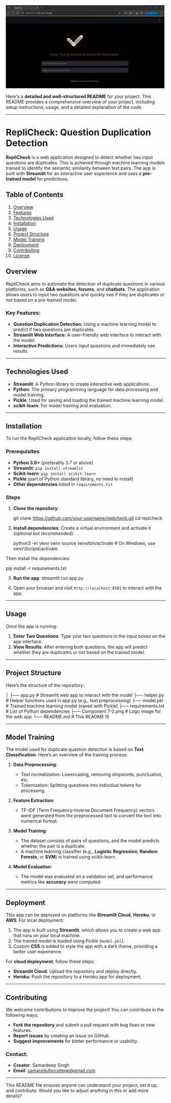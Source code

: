 <img src="screenshot.png" alt="App Screenshot" width="500"/>

Here's a **detailed and well-structured README** for your project. This README provides a comprehensive overview of your project, including setup instructions, usage, and a detailed explanation of the code.

---

# RepliCheck: Question Duplication Detection

**RepliCheck** is a web application designed to detect whether two input questions are duplicates. This is achieved through machine learning models trained to identify the semantic similarity between text pairs. The app is built with **Streamlit** for an interactive user experience and uses a **pre-trained model** for predictions.

## Table of Contents

1. [Overview](#overview)
2. [Features](#features)
3. [Technologies Used](#technologies-used)
4. [Installation](#installation)
5. [Usage](#usage)
6. [Project Structure](#project-structure)
7. [Model Training](#model-training)
8. [Deployment](#deployment)
9. [Contributing](#contributing)
10. [License](#license)

## Overview

RepliCheck aims to automate the detection of duplicate questions in various platforms, such as **Q\&A websites**, **forums**, and **chatbots**. The application allows users to input two questions and quickly see if they are duplicates or not based on a pre-trained model.

### Key Features:

* **Question Duplication Detection:** Using a machine learning model to predict if two questions are duplicates.
* **Streamlit Web Interface:** A user-friendly web interface to interact with the model.
* **Interactive Predictions:** Users input questions and immediately see results.

---

## Technologies Used

* **Streamlit**: A Python library to create interactive web applications.
* **Python**: The primary programming language for data processing and model training.
* **Pickle**: Used for saving and loading the trained machine learning model.
* **scikit-learn**: For model training and evaluation.
---

## Installation

To run the RepliCheck application locally, follow these steps:

### Prerequisites

* **Python 3.6+** (preferably 3.7 or above)
* **Streamlit**: `pip install streamlit`
* **Scikit-learn**: `pip install scikit-learn`
* **Pickle** (part of Python standard library, no need to install)
* **Other dependencies** listed in `requirements.txt`

### Steps

1. **Clone the repository**:


   git clone https://github.com/your-username/replcheck.git
   cd replcheck
   
2. **Install dependencies**:
   Create a virtual environment and activate it (optional but recommended):

   python3 -m venv venv
   source venv/bin/activate  # On Windows, use venv\Scripts\activate

Then install the dependencies:

pip install -r requirements.txt


3. **Run the app**:
   streamlit run app.py

4. Open your browser and visit `http://localhost:8501` to interact with the app.

---

## Usage

Once the app is running:

1. **Enter Two Questions**: Type your two questions in the input boxes on the app interface.
2. **View Results**: After entering both questions, the app will predict whether they are duplicates or not based on the trained model.

---

## Project Structure

Here’s the structure of the repository:


│
├── app.py                 # Streamlit web app to interact with the model
├── helper.py              # Helper functions used in app.py (e.g., text preprocessing)
├── model.pkl              # Trained machine learning model (saved with Pickle)
├── requirements.txt       # List of Python dependencies
├── Component 7-2.png      # Logo image for the web app
└── README.md              # This README fil

---

## Model Training

The model used for duplicate question detection is based on **Text Classification**. Here’s an overview of the training process:

1. **Data Preprocessing**:

   * Text normalization: Lowercasing, removing stopwords, punctuation, etc.
   * Tokenization: Splitting questions into individual tokens for processing.

2. **Feature Extraction**:

   * TF-IDF (Term Frequency-Inverse Document Frequency) vectors were generated from the preprocessed text to convert the text into numerical format.

3. **Model Training**:

   * The dataset consists of pairs of questions, and the model predicts whether the pair is a duplicate.
   * A machine learning classifier (e.g., **Logistic Regression**, **Random Forests**, or **SVM**) is trained using scikit-learn.

4. **Model Evaluation**:

   * The model was evaluated on a validation set, and performance metrics like **accuracy** were computed.

---

## Deployment

This app can be deployed on platforms like **Streamlit Cloud**, **Heroku**, or **AWS**. For local deployment:

1. The app is built using **Streamlit**, which allows you to create a web app that runs on your local machine.
2. The trained model is loaded using Pickle (`model.pkl`).
3. Custom **CSS** is added to style the app with a dark theme, providing a better user experience.

For **cloud deployment**, follow these steps:

* **Streamlit Cloud**: Upload the repository and deploy directly.
* **Heroku**: Push the repository to a Heroku app for deployment.

---

## Contributing

We welcome contributions to improve the project! You can contribute in the following ways:

* **Fork the repository** and submit a pull request with bug fixes or new features.
* **Report issues** by creating an issue on GitHub.
* **Suggest improvements** for better performance or usability.

### Contact:

* **Creator**: Samardeep Singh
* **Email**: samareduforcollege@gmail.com

---

This README file ensures anyone can understand your project, set it up, and contribute. Would you like to adjust anything in this or add more details?
